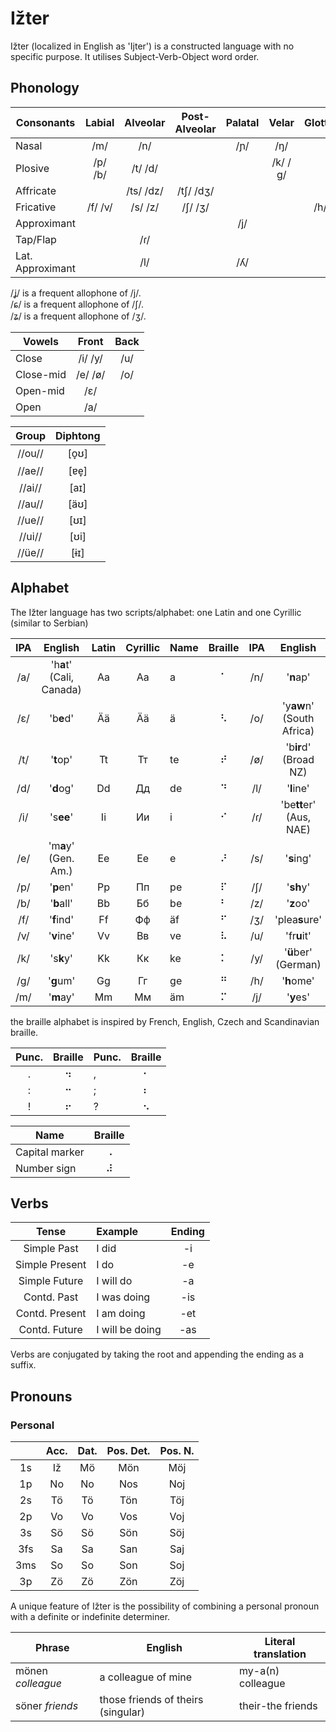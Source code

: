 # Ižter

Ižter (localized in English as 'Ijter') is a constructed language with no specific purpose.
It utilises Subject-Verb-Object word order.
## Phonology

| Consonants | Labial | Alveolar | Post-Alveolar | Palatal | Velar | Glottal |
| --- |:---:|:---:|:---:|:---:|:---:|:---:|
| Nasal            | /m/     | /n/       |           | /ɲ/ | /ŋ/     |     |
| Plosive          | /p/ /b/ | /t/ /d/   |           |     | /k/ /ɡ/ |     |
| Affricate        |         | /ts/ /dz/ | /tʃ/ /dʒ/ |     |         |     |
| Fricative        | /f/ /v/ | /s/ /z/   | /ʃ/ /ʒ/   |     |         | /h/ |
| Approximant      |         |           |           | /j/ |         |     |
| Tap/Flap         |         | /ɾ/       |           |     |         |     |
| Lat. Approximant |         | /l/       |           | /ʎ/ |         |     |

/ʝ/ is a frequent allophone of /j/.  
/ɕ/ is a frequent allophone of /ʃ/.  
/ʑ/ is a frequent allophone of /ʒ/.

| Vowels    | Front   | Back |
| ---       |:---:    |:---:|
| Close     | /i/ /y/ | /u/ |
| Close-mid | /e/ /ø/ | /o/ |
| Open-mid  | /ɛ/     |     |
| Open      | /a/     |     |

| Group  | Diphtong |
|:---:   |:---: |
| //ou// | \[o̞ʊ] |
| //ae// | [ɐe̞] |
| //ai// | [aɪ] |
| //au// | [äʊ] |
| //ue// | [ʊɪ] |
| //ui// | [ʊi] |
| //üe// | [ɨɪ] |

## Alphabet
The Ižter language has two scripts/alphabet: one Latin and one Cyrillic (similar to Serbian)

| IPA | English | Latin | Cyrillic | Name | Braille | IPA | English | Latin | Cyrillic | Name | Braille |
|:---:|:-------:|:-----:|:--------:|:---- |:-------:|:---:|:-------:|:-----:|:--------:|:---- |:-------:|
| /a/ | 'h**a**t' (Cali, Canada) | Aa | Аа | a  | ⠁ | /n/ | '**n**ap'                 | Nn | Нн | än | ⠝ |
| /ɛ/ | 'b**e**d'                | Ää | Ӓӓ | ä  | ⠣ | /o/ | 'y**aw**n' (South Africa) | Oo | Оо | o  | ⠕ |
| /t/ | '**t**op'                | Tt | Тт | te | ⠞ | /ø/ | 'b**ir**d' (Broad NZ)     | Öö | Ӧӧ | ö  | ⠪ |
| /d/ | '**d**og'                | Dd | Дд | de | ⠙ | /l/ | '**l**ine'                | Ll | Лл | äl | ⠇ |
| /i/ | 's**ee**'                | Ii | Ии | i  | ⠊ | /ɾ/ | 'be**tt**er' (Aus, NAE)   | Rr | Рр | är | ⠗ |
| /e/ | 'm**a**y' (Gen. Am.)     | Ee | Ее | e  | ⠜ | /s/ | '**s**ing'                | Ss | Сс | äs | ⠎ |
| /p/ | '**p**en'                | Pp | Пп | pe | ⠏ | /ʃ/ | '**sh**y'                 | Šš | Шш | äš | ⠱ |
| /b/ | '**b**all'               | Bb | Бб | be | ⠃ | /z/ | '**z**oo'                 | Zz | Зз | ze | ⠵ |
| /f/ | '**f**ind'               | Ff | Фф | äf | ⠋ | /ʒ/ | 'plea**s**ure'            | Žž | Жж | že | ⠮ |
| /v/ | '**v**ine'               | Vv | Вв | ve | ⠧ | /u/ | 'fr**u**it'               | Uu | Уу | u  | ⠥ |
| /k/ | 's**k**y'                | Kk | Кк | ke | ⠅ | /y/ | '**ü**ber' (German)       | Üü | Ӱӱ | ü  | ⠽ |
| /g/ | '**g**um'                | Gg | Гг | ge | ⠛ | /h/ | '**h**ome'                | Hh | Һһ | he | ⠓ |
| /m/ | '**m**ay'                | Mm | Мм | äm | ⠍ | /j/ | '**y**es'                 | Jj | Јј | je | ⠚ |

the braille alphabet is inspired by French, English, Czech and Scandinavian braille.

| Punc. | Braille | Punc. | Braille |
|:-----:|:-------:|:------|:-------:|
| .     | ⠲       | ,     | ⠂       |
| :     | ⠒       | ;     | ⠆       |
| !     | ⠖       | ?     | ⠢       |

| Name     | Braille |
| ---  |:---:|
| Capital marker | ⠠ |
| Number sign    | ⠼ |

## Verbs

| Tense          | Example         | Ending |
|:---:           |:---             |:---:   |
| Simple Past    | I did           | -i     |
| Simple Present | I do            | -e     |
| Simple Future  | I will do       | -a     |
| Contd. Past    | I was doing     | -is    |
| Contd. Present | I am doing      | -et    |
| Contd. Future  | I will be doing | -as    |

Verbs are conjugated by taking the root and appending the ending as a suffix.

## Pronouns

### Personal

|     | Acc. | Dat. | Pos. Det. | Pos. N. |
|:---:|:---: |:---: |:---: |:---:|
| 1s  | Iž | Mö | Mön | Möj |
| 1p  | No | No | Nos | Noj |
| 2s  | Tö | Tö | Tön | Töj |
| 2p  | Vo | Vo | Vos | Voj |
| 3s  | Sö | Sö | Sön | Söj |
| 3fs | Sa | Sa | San | Saj |
| 3ms | So | So | Son | Soj |
| 3p  | Zö | Zö | Zön | Zöj |

A unique feature of Ižter is the possibility of combining a personal pronoun with a definite or indefinite determiner.

| Phrase | English | Literal translation |
| --- | --- | --- |
| mönen _colleague_ | a colleague of mine                | my-a(n) colleague |
| söner _friends_   | those friends of theirs (singular) | their-the friends |
